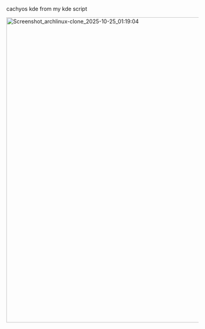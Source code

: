 
cachyos kde from my kde script 

<img width="1280" height="800" alt="Screenshot_archlinux-clone_2025-10-25_01:19:04" src="https://github.com/user-attachments/assets/442364fb-60d4-49e0-a2bf-3edffbd13849" />
